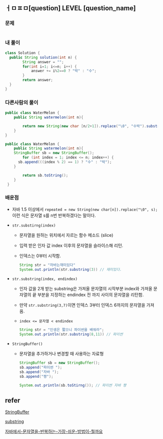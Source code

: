 ## ㅓㅁㅍㅁ[question] LEVEL [question_name]

### 문제

```

```

### 내 풀이

```java
class Solution {
  public String solution(int n) {
        String answer = "";
        for(int i=1; i<=n; i++) {
            answer += i%2==0 ? "박" : "수";
        }
        return answer;
  }
}
```

### 다른사람의 풀이

```java
public class WaterMelon {
    public String watermelon(int n){

        return new String(new char [n/2+1]).replace("\0", "수박").substring(0,n);
    }
}
```

```java
public class WaterMelon {
    public String watermelon(int n){
    StringBuffer sb = new StringBuffer();
        for (int index = 1; index <= n; index++) {
      sb.append(((index % 2) == 1) ? "수" : "박");
    }

        return sb.toString();
    }
 }
```



### 배운점

- 자바 1.5 이상에서 `repeated = new String(new char[n]).replace("\0", s); ` 이런 식은 문자열 s를 n번 반복하겠다는 말이다.

- `str.substirng(index)`

  - 문자열을 원하는 위치에서 자르는 함수 메소드 (slice)

  - 입력 받은 인자 값 index 이후의 문자열을 슬라이스해 리턴.

  - 인덱스는 0부터 시작함.

    ```java
    String str = "자바는재미있다"
    System.out.println(str.substring(3)) // 재미있다.
    ```

- `str.substring(index, endindex)`

  - 인자 값을 2개 받는 substring은 가져올 문자열의 시작부분 index와 가져올 문자열의 끝 부분을 지정하는 endindex 전 까지 사이의 문자열을 리턴함. 

  - 만약 `str.substring(3,7)`이면 인덱스 3부터 인덱스 6까지의 문자열을 가져옴. 

  - `index <= 문자열 < endindex`

    ```java
    String str = "인생은 짧으니 파이썬을 배워라";
    System.out.println(str.substring(8,11)) // 파이썬
    ```

- `StringBuffer()`

  - 문자열을 추가하거나 변경할 때 사용하는 자료형

    ```java
    StringBuffer sb = new StringBuffer();
    sb.append("파이썬 ");
    sb.append("자바 ");
    sb.append("짱");
    
    System.out.println(sb.toStirng()); // 파이썬 자바 짱
    ```

    

## refer

[StringBuffer](https://wikidocs.net/276)

[substring](https://wikidocs.net/205)

[자바에서-문자열을-반복하는-가장-쉬운-방법이-뭘까요](https://hashcode.co.kr/questions/513/%EC%9E%90%EB%B0%94%EC%97%90%EC%84%9C-%EB%AC%B8%EC%9E%90%EC%97%B4%EC%9D%84-%EB%B0%98%EB%B3%B5%ED%95%98%EB%8A%94-%EA%B0%80%EC%9E%A5-%EC%89%AC%EC%9A%B4-%EB%B0%A9%EB%B2%95%EC%9D%B4-%EB%AD%98%EA%B9%8C%EC%9A%94)